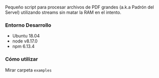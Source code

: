 Pequeño script para procesar archivos de PDF grandes (a.k.a Padrón del Servel) utilizando streams sin matar la RAM en el intento.

### Entorno Desarrollo
- Ubuntu 18.04
- node v8.17.0
- npm 6.13.4

### Cómo utilizar 
Mirar carpeta `examples`